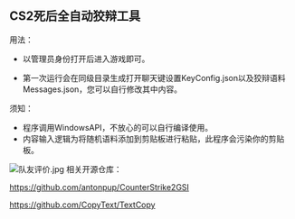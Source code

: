 ﻿## CS2死后全自动狡辩工具
用法：
* 以管理员身份打开后进入游戏即可。

* 第一次运行会在同级目录生成打开聊天键设置KeyConfig.json以及狡辩语料Messages.json，您可以自行修改其中内容。

须知：
* 程序调用WindowsAPI，不放心的可以自行编译使用。
* 内容输入逻辑为将随机语料添加到剪贴板进行粘贴，此程序会污染你的剪贴板。

![队友评价.jpg](https://s2.loli.net/2025/06/07/j8s2PcZroRWDlpS.jpg)
相关开源仓库：

https://github.com/antonpup/CounterStrike2GSI

https://github.com/CopyText/TextCopy
